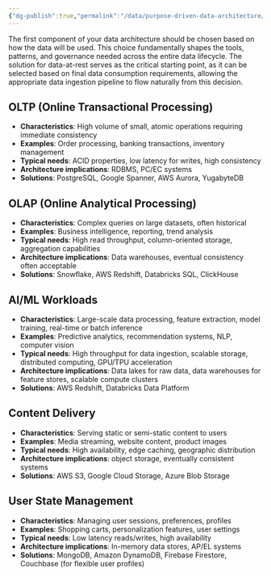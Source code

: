 ```yaml
---
{"dg-publish":true,"permalink":"/data/purpose-driven-data-architecture/","title":"Purpose-Driver Data Architecture: Selecting the First Component Based on Data Usage"}
---
```


The first component of your data architecture should be chosen based on how the data will be used. This choice fundamentally shapes the tools, patterns, and governance needed across the entire data lifecycle. The solution for data-at-rest serves as the critical starting point, as it can be selected based on final data consumption requirements, allowing the appropriate data ingestion pipeline to flow naturally from this decision.

## OLTP (Online Transactional Processing)
- **Characteristics**: High volume of small, atomic operations requiring immediate consistency
- **Examples**: Order processing, banking transactions, inventory management
- **Typical needs**: ACID properties, low latency for writes, high consistency
- **Architecture implications**: RDBMS, PC/EC systems
- **Solutions**: PostgreSQL, Google Spanner, AWS Aurora, YugabyteDB

## OLAP (Online Analytical Processing)
- **Characteristics**: Complex queries on large datasets, often historical
- **Examples**: Business intelligence, reporting, trend analysis
- **Typical needs**: High read throughput, column-oriented storage, aggregation capabilities
- **Architecture implications**: Data warehouses, eventual consistency often acceptable
- **Solutions**: Snowflake, AWS Redshift, Databricks SQL, ClickHouse 

## AI/ML Workloads
- **Characteristics**: Large-scale data processing, feature extraction, model training, real-time or batch inference
- **Examples**: Predictive analytics, recommendation systems, NLP, computer vision
- **Typical needs**: High throughput for data ingestion, scalable storage, distributed computing, GPU/TPU acceleration
- **Architecture implications**: Data lakes for raw data, data warehouses for feature stores, scalable compute clusters
- **Solutions**: AWS Redshift,  Databricks Data Platform

## Content Delivery
- **Characteristics**: Serving static or semi-static content to users
- **Examples**: Media streaming, website content, product images
- **Typical needs**: High availability, edge caching, geographic distribution
- **Architecture implications**: object storage, eventually consistent systems
- **Solutions**: AWS S3, Google Cloud Storage, Azure Blob Storage

## User State Management
- **Characteristics**: Managing user sessions, preferences, profiles
- **Examples**: Shopping carts, personalization features, user settings
- **Typical needs**: Low latency reads/writes, high availability
- **Architecture implications**: In-memory data stores, AP/EL systems
- **Solutions**: MongoDB, Amazon DynamoDB, Firebase Firestore, Couchbase (for flexible user profiles)

















